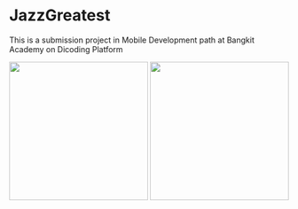 # JazzGreatest
This is a submission project in Mobile Development path at Bangkit Academy on Dicoding Platform

<img src="https://user-images.githubusercontent.com/52805985/223011628-0227973c-0f96-4f11-a2fa-164a0cdacf87.png" width=250/>
<img src="https://user-images.githubusercontent.com/52805985/223011689-7cb8e00f-de06-4ea9-bd5a-da852b982d6c.png" width=250/>

